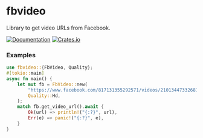 # fbvideo

Library to get video URLs from Facebook.

[![Documentation](https://docs.rs/fbvideo/badge.svg)](https://docs.rs/fbvideo)
[![Crates.io](https://img.shields.io/crates/v/fbvideo.svg)](https://crates.io/crates/fbvideo)

### Examples

```rust
use fbvideo::{FbVideo, Quality};
#[tokio::main]
async fn main() {
    let mut fb = FbVideo::new(
        "https://www.facebook.com/817131355292571/videos/2101344733268123/",
        Quality::Hd,
    );
    match fb.get_video_url().await {
        Ok(url) => println!("{:?}", url),
        Err(e) => panic!("{:?}", e),
    }
}
```
